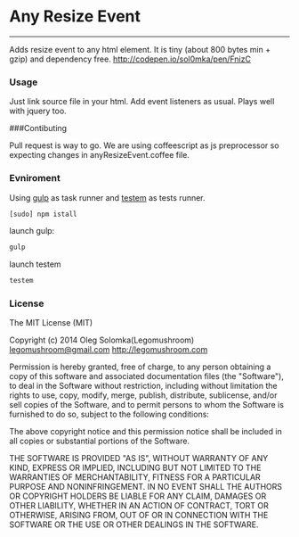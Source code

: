 Any Resize Event
================
-----------
Adds resize event to any html element. It is tiny (about 800 bytes min + gzip) and dependency free.
http://codepen.io/sol0mka/pen/FnizC
### Usage

Just link source file in your html. Add event listeners as usual. Plays well with jquery too.

###Contibuting

Pull request is way to go. We are using coffeescript as js preprocessor so expecting changes in anyResizeEvent.coffee file.

### Evniroment
Using [gulp](http://gulpjs.com/) as task runner and [testem](https://github.com/airportyh/testem) as tests runner.
```sh
[sudo] npm istall
```
launch gulp:
```sh
gulp
```
launch testem
```sh
testem
```

### License

The MIT License (MIT)

Copyright (c) 2014 Oleg Solomka(Legomushroom) legomushroom@gmail.com http://legomushroom.com 

Permission is hereby granted, free of charge, to any person obtaining a copy
of this software and associated documentation files (the "Software"), to deal
in the Software without restriction, including without limitation the rights
to use, copy, modify, merge, publish, distribute, sublicense, and/or sell
copies of the Software, and to permit persons to whom the Software is
furnished to do so, subject to the following conditions:

The above copyright notice and this permission notice shall be included in
all copies or substantial portions of the Software.

THE SOFTWARE IS PROVIDED "AS IS", WITHOUT WARRANTY OF ANY KIND, EXPRESS OR
IMPLIED, INCLUDING BUT NOT LIMITED TO THE WARRANTIES OF MERCHANTABILITY,
FITNESS FOR A PARTICULAR PURPOSE AND NONINFRINGEMENT. IN NO EVENT SHALL THE
AUTHORS OR COPYRIGHT HOLDERS BE LIABLE FOR ANY CLAIM, DAMAGES OR OTHER
LIABILITY, WHETHER IN AN ACTION OF CONTRACT, TORT OR OTHERWISE, ARISING FROM,
OUT OF OR IN CONNECTION WITH THE SOFTWARE OR THE USE OR OTHER DEALINGS IN
THE SOFTWARE.